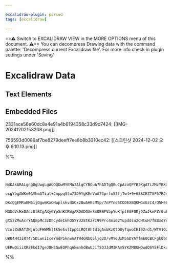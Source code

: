```yaml
---

excalidraw-plugin: parsed
tags: [excalidraw]

---
```

==⚠  Switch to EXCALIDRAW VIEW in the MORE OPTIONS menu of this document. ⚠== You can decompress Drawing data with the command palette: 'Decompress current Excalidraw file'. For more info check in plugin settings under 'Saving'


# Excalidraw Data
## Text Elements
## Embedded Files
2331ace56e60dc8a4e91a4b6194358c33d9d7424: [[IMG-20241202153208.png]]

756593d0089af7be8279deeff7ee8b8b3310ec42: [[스크린샷 2024-12-02 오후 6.10.13.png]]

%%
## Drawing
```compressed-json
N4KAkARALgngDgUwgLgAQQQDwMYEMA2AlgCYBOuA7hADTgQBuCpAzoQPYB2KqATLZMzYBXUtiRoIACyhQ4zZAHoFAc0JRJQgEYA6bGwC2CgF7N6hbEcK4OCtptbErHALRY8RMpWdx8Q1TdIEfARcZgRmBShcZQUebQA2bQB2GjoghH0EDihmbgBtcDBQMBKIEm4IABUjAAUAKwBHAAZlACFUkshYRArCfWikflLMbmd4niTtAGYARjmADnGkmeWV

ocgYbgAWKe0AVhmATiat+JmppqStw73D9YgKEnVuA73prfn52fjTw4+9+6SBCEZTSF57RJnA48PZbHjzJJTKZ3QqQazKYLcJr3ZhQUhsADWCAAwmx8GxSBU8dZmHBcIFsh1SppcNgCcp8UIOMRSeTKRJqRxafSslAmZAAGaEfD4ADKsExEkkrI0gXFEFx+KJAHUnpJuDMcXjCQh5TBFehBB51ZzQRxwrk0IbURA2HTsGpNk6mtiXZzufbmI7UBwh

DKcQgEMRuBM5ijOgwmKxONwplskvdGCx2BwAHKcMSp/7nPYne5CODEXBQKMGxGzC4/Q5HeL3QjMAAi6Rr0bQEoIYXuHOEcAAksRg3kALr3TTCbkAUWCmWyk5nLqIHAJ3FD4Y3bDZtb7A4Q9ylwXHFR4SJmrIQEIQ8SaxGw81wWwQzffmjOfyme3mbAkWIQ5iCuHgtnVZh3HEVACk6MBnQQmZUXXBNCG5LAKlwHh1QlchMkvNBd3wI1qyEYMIEQbk

MOUdVsHxOAdzDfBCgAXyGYpSnKCRWgARQADQAeSmOBBPVbpYLKfplEGF0RjQZwJkmPZr0uBEZniA5EXuL1UBmJpdkRVSviaOYfiaHhWxdR5iGeNA03mbQPhc+ZXP+QFgVBMU0FLX0E3RC1/NKTUTV5CkqXIIU6QZMVZ1Zdl/R5MkIoFKLhVivDpTlBUpOVbBVTkhNQp1PUDSNLVTVyiorXKe5bUkQNgyQ0o3VZT0DR9er52IJrmL3YrI17Xhr0OP

gXSzZMuAcrYAQmpMc3zDhCydeIkhOGYYU28tK2rI99Prc4mi02Yupddsu2CHtuH7fBBxdYcK3HNdZx6pcMlFF6Nww7diJY+5yUPYbbvuhNzwQIj0CSCFbimYgfXmQ5cAlJJNAQeYJlAyMJRRyN5k0fGbyaBBsDhKCYPyVFEPWRDULbTCFPQXApggdjwDQiBcDgOB5T27guOgIFMgqIhvKZBhCAQChWgSx7uXC/l0AAYhx1WJXF7ARFi0ca30eVKo

ViolZmBATZNjWtdFHWMhltk5eSvlIppGLRQt0htd1gAxbKzQtDUyTqwoIE192rd1/WTV1Oz9TQcbShDj2Mgjolfak2royGYPLeya39AAJWEO0HXKoOE7DjIhPdDrvWCrPQ5zr3OCgT3cH0aU9Lm+Ps6gXPPab2VCCMWCeFrsuG4ySosCgABBUXpvQYIJTi0vu9z3nSBn922AoIFcGGkjM7HnvdYXblp63neQmGzmL7dxP9HP/EKEqeApKS8XoPxG

UBO4H43iRT4/5DLwniIceYmdP5knwAATW4GNbQ5ljq3D/vMY6UxM5GDYAYfmE0CBCFgk0bQhwzjXhQiUDiK967HwyAXLkvVi4SHfpnDkJAB5DxjLXFhxB5QICYr5ZhpASAAFk2DEAQKfXAmhgjAxPAIkghs0BcUgK0Mk19SDKBZAACh4GsXguidEZlQIQvYABKdUecEDKDDPSCo6itFqWoLwC4jiHFGP2GY9ih9u7JwQJXKAOZgwHyDvhVuCALGY

UERwOiiiXRZEkdI7geJ8H3GwEQPhqAkmnhdBwUJiTSDJJdMIKAm5YKZM8UHOwdQSY5FlDkuAIixESKkftEGWTSisn8YwSoWD8A4ITJJGq6RsD+JTCkiiUADAvx6H9AapRAZEhkXdNpczQgz2GYQLpPT+qsXIeAChkppThH5mxEAbEgA=
```
%%
